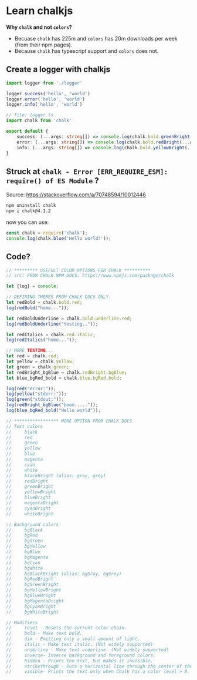 # Learn chalkjs

**Why `chalk` and not `colors`?**
- Becuase `chalk` has 225m and `colors` has 20m downloads per week (from their npm pages).
- Because `chalk` has typescript support and `colors` does not.

## Create a logger with chalkjs

```ts
import logger from './logger'

logger.success('hello', 'world')
logger.error('hello', 'world')
logger.info('hello', 'world')
```

```ts
// file: logger.ts
import chalk from 'chalk'

export default {
	success: (...args: string[]) => console.log(chalk.bold.greenBright(...args)),
	error: (...args: string[]) => console.log(chalk.bold.redBright(...args)),
	info: (...args: string[]) => console.log(chalk.bold.yellowBright(...args)),
}
```

## Struck at `chalk - Error [ERR_REQUIRE_ESM]: require() of ES Module` ?

Source: https://stackoverflow.com/a/70748594/10012446

```bash
npm uninstall chalk
npm i chalk@4.1.2
```

now you can use:

```js
const chalk = require('chalk');
console.log(chalk.blue('Hello world!')); 
```

## Code?

```js
// ********* USEFULT COLOR OPTIONS FOR CHALK **********
// src: FROM CHALK NPM DOCS: https://www.npmjs.com/package/chalk

let {log} = console;

// DEFINING THEMES FROM CHALK DOCS ONLY.
let redBold = chalk.bold.red;
log(redBold("home..."));

let redBoldUnderline = chalk.bold.underline.red;
log(redBoldUnderline("testing.."));

let redItalics = chalk.red.italic;
log(redItalics("home..."));

// MORE TESTING...
let red = chalk.red;
let yellow = chalk.yellow;
let green = chalk.green;
let redBright_bgBlue = chalk.redBright.bgBlue;
let blue_bgRed_bold = chalk.blue.bgRed.bold;

log(red("error:"));
log(yellow("stderr:"));
log(green("stdout:"));
log(redBright_bgBlue("boom....."));
log(blue_bgRed_bold("Hello world"));

// ***************** MORE OPTION FROM CHALK DOCS
// Text colors
//     black
//     red
//     green
//     yellow
//     blue
//     magenta
//     cyan
//     white
//     blackBright (alias: gray, grey)
//     redBright
//     greenBright
//     yellowBright
//     blueBright
//     magentaBright
//     cyanBright
//     whiteBright

// Background colors
//     bgBlack
//     bgRed
//     bgGreen
//     bgYellow
//     bgBlue
//     bgMagenta
//     bgCyan
//     bgWhite
//     bgBlackBright (alias: bgGray, bgGrey)
//     bgRedBright
//     bgGreenBright
//     bgYellowBright
//     bgBlueBright
//     bgMagentaBright
//     bgCyanBright
//     bgWhiteBright

// Modifiers
//     reset - Resets the current color chain.
//     bold - Make text bold.
//     dim - Emitting only a small amount of light.
//     italic - Make text italic. (Not widely supported)
//     underline - Make text underline. (Not widely supported)
//     inverse- Inverse background and foreground colors.
//     hidden - Prints the text, but makes it invisible.
//     strikethrough - Puts a horizontal line through the center of the text. (Not widely supported)
//     visible- Prints the text only when Chalk has a color level > 0. Can be useful for things that are purely cosmetic.
```

